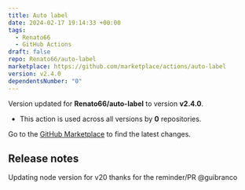```yaml
---
title: Auto label
date: 2024-02-17 19:14:33 +00:00
tags:
  - Renato66
  - GitHub Actions
draft: false
repo: Renato66/auto-label
marketplace: https://github.com/marketplace/actions/auto-label
version: v2.4.0
dependentsNumber: "0"
---
```



Version updated for **Renato66/auto-label** to version **v2.4.0**.
- This action is used across all versions by **0** repositories.

Go to the [GitHub Marketplace](https://github.com/marketplace/actions/auto-label) to find the latest changes.

## Release notes

Updating node version for  v20 thanks for the reminder/PR @guibranco
